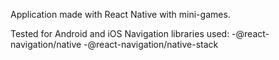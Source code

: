 Application made with React Native with mini-games.

Tested for Android and iOS Navigation libraries used: -@react-navigation/native -@react-navigation/native-stack
